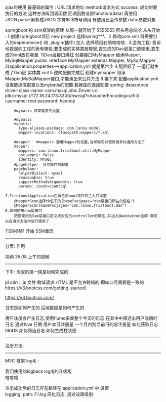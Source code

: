 ajax的使用
	最基础的属性 : 
		URL:请求地址
		method:请求方式
		success: 成功时要执行的方法   这种方法叫回调函数
		回调函数设置function(data)   再使用JSON.parse  解析成JSON 字符串
$符号调用
有使用还会传参数
		data:参数对象

		
springboot 的  ssm框架的搭建
	从周一就开始了    5555555  回头再总结哈
从头开始 :
	1.创建springboot项目
		new project   选择spring***...
	2.修改pom.xml  将需要引入的dependence() 和  ,plugin(插件) 加入
		选择项目右侧啥啥啥..
	3.逆向工程:
		告诉他要逆向工程的表有哪些,要生成的实体类放哪里,要生成的Dao层接口放哪里,要生成的xml放在哪里.
		1)Dao层接口爆红
			创建接口MyMapper 继承Mapper<T>, MySqlMapper<T> 
			public interface MyMapper<T> extends Mapper<T>, MySqlMapper<T> 
		2)application.properties-->application.yml
			就是第六步
	4.配置好了 一运行就生成了Dao层 实体类  xml 
	5.逆向配置完成后   创建mymapper  继承Mapper<T>,MySqlMapper<T>接口,才能用出来公共方法
	6.接下来  配置application.yml 设置数据库配置以及mybatis的配置
		数据库的连接配置
		spring:
			datasource:
				driver-class-name: com.mysql.jdbc.Driver
				url: jdbc:mysql://172.18.24.173:3306/hwrsql?characterEncoding=utf-8
				username: root
				password: hadoop
		
		#mybatis 框架需要的设置
		
		#mybatis
		mybatis:
		  type-aliases-package: com.lanou.model
		  mapper-locations: classpath:mappers/*.xml
		
		#mapper   #mappers 通用Mapper的设置,这样就可以使用很多的通用方法了
		mapper:
		  mappers: com.lanou.fristboot.util.MyMapper
		  not-empty: false
		  identity: MYSQL
		#pagehelper  分页插件的配置
		pagehelper:
		  helperDialect: mysql
		  reasonable: true
		  supportMethodsArguments: true
		  params: count=countSql
	
	7.FirstbootApplication在自己的boot项目的主入口设置
		@MapperScan选择tk包下的(basePacjages="dao层接口所在的包名")
		@MapperScan(basePacjages="com.lanou.fristboot.dao")
	8.如何使用dao层接口
		把要使用的Dao层接口定义成对应的controller的属性,并加上@Autowired注解 就可以在请求方法中进行使用了
		
1128视频1 开始  SSM重现

--------------------------------------------------
分页:  作用


视频 35.08  上午的视频

--------------------------------------------------------------
下午:
淘宝的换一换是如何完成的

jd cdn :   .js  文件
跨域请求:HTML 是不允许跨域的  即端口号需要是一致的
https://v3.bootcss.com/getting-started/

https://v3.bootcss.com/

日志是如何产生的
后端数据是如何产生的   

用户注册会产生日志,使用flume采集整个今天的日志  在其中中筛选出用户注册的日志 
通过hive  日期 用户本日注册量  一个月内到当前日的总注册量
如何获取日志0841S    如何筛选日志   如何生成柱状图

------
注册方法:



------
MVC 框架
log4j :

我们使用的logback  log4j的升级版    
啥啥啥

注册成功后的日志存在路径在:application.yml 中 设置  
		logging:
			path: F:\log
		简化日志:  通过设置级别